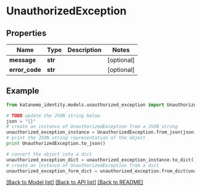 # UnauthorizedException


## Properties
Name | Type | Description | Notes
------------ | ------------- | ------------- | -------------
**message** | **str** |  | [optional] 
**error_code** | **str** |  | [optional] 

## Example

```python
from katanemo_identity.models.unauthorized_exception import UnauthorizedException

# TODO update the JSON string below
json = "{}"
# create an instance of UnauthorizedException from a JSON string
unauthorized_exception_instance = UnauthorizedException.from_json(json)
# print the JSON string representation of the object
print UnauthorizedException.to_json()

# convert the object into a dict
unauthorized_exception_dict = unauthorized_exception_instance.to_dict()
# create an instance of UnauthorizedException from a dict
unauthorized_exception_form_dict = unauthorized_exception.from_dict(unauthorized_exception_dict)
```
[[Back to Model list]](../README.md#documentation-for-models) [[Back to API list]](../README.md#documentation-for-api-endpoints) [[Back to README]](../README.md)


